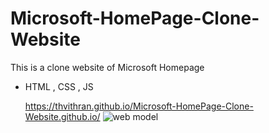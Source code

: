 # Microsoft-HomePage-Clone-Website
This is a clone website of Microsoft Homepage 

* HTML , CSS , JS

  https://thvithran.github.io/Microsoft-HomePage-Clone-Website.github.io/
  ![web model](https://github.com/thvithran/Microsoft-HomePage-Clone-Website/assets/73452153/e1f1c775-e365-41df-8324-258ca087e68f)

